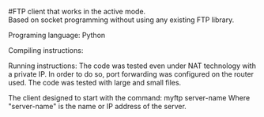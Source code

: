 #FTP client that works in the active mode. <br/>
Based on socket programming without using any existing FTP library.
     
Programing language:  Python
               
Compiling instructions:

Running instructions: The code was tested even under NAT technology with a private IP. In order to do so, port forwarding was configured on the router used. The code was tested with large and small files. 

 The client designed to start with the command: myftp server-name
 Where "server-name" is the name or IP address of the server.
